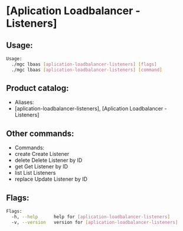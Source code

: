 # [Aplication Loadbalancer - Listeners]

## Usage:
```bash
Usage:
  ./mgc lbaas [aplication-loadbalancer-listeners] [flags]
  ./mgc lbaas [aplication-loadbalancer-listeners] [command]
```

## Product catalog:
- Aliases:
- [aplication-loadbalancer-listeners], [Aplication Loadbalancer - Listeners]

## Other commands:
- Commands:
- create      Create Listener
- delete      Delete Listener by ID
- get         Get Listener by ID
- list        List Listeners
- replace     Update Listener by ID

## Flags:
```bash
Flags:
  -h, --help      help for [aplication-loadbalancer-listeners]
  -v, --version   version for [aplication-loadbalancer-listeners]
```

